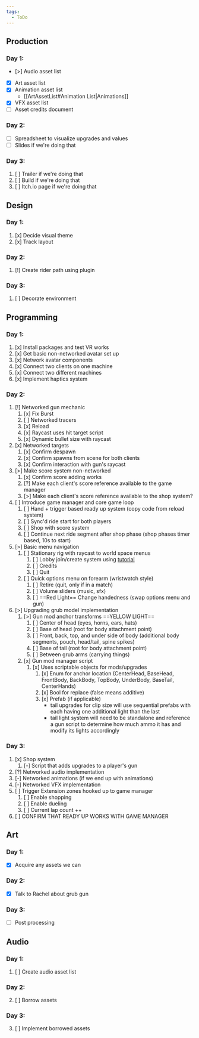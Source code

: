 ```yaml
---
tags:
  - ToDo
---
```


## Production
### Day 1:
- [>] Audio asset list
- [x] Art asset list
- [x] Animation asset list 
	- [[ArtAssetList#Animation List|Animations]]
- [x] VFX asset list
- [ ] Asset credits document
### Day 2:
- [ ] Spreadsheet to visualize upgrades and values
- [ ] Slides if we're doing that
### Day 3:
1. [ ] Trailer if we're doing that
2. [ ] Build if we're doing that
3. [ ] Itch.io page if we're doing that
## Design
### Day 1:
1. [x] Decide visual theme
2. [x] Track layout
### Day 2:
1. [!] Create rider path using plugin
### Day 3:
1. [ ] Decorate environment
## Programming
### Day 1:
1. [x] Install packages and test VR works
2. [x] Get basic non-networked avatar set up
3. [x] Network avatar components
4. [x] Connect two clients on one machine
5. [x] Connect two different machines
6. [x] Implement haptics system
### Day 2:
1. [!] Networked gun mechanic
	1. [x] Fix Burst
	2. [ ] Networked tracers
	3. [x] Reload
	4. [x] Raycast uses hit target script
	5. [x] Dynamic bullet size with raycast
2. [x] Networked targets
	1. [x] Confirm despawn
	2. [x] Confirm spawns from scene for both clients
	3. [x] Confirm interaction with gun's raycast
3. [>] Make score system non-networked
	1. [x] Confirm score adding works
	2. [?] Make each client's score reference available to the game manager
	3. [>] Make each client's score reference available to the shop system?
4. [ ] Introduce game manager and core game loop
	1. [ ] Hand + trigger based ready up system (copy code from reload system)
	2. [ ] Sync'd ride start for both players
	3. [ ] Shop with score system
	4. [ ] Continue next ride segment after shop phase (shop phases timer based, 10s to start)
5. [>] Basic menu navigation
	1. [ ] Stationary rig with raycast to world space menus
		1. [ ] Lobby join/create system using [tutorial](https://youtu.be/Pry4grExYQQ?si=HFvAJGPH2Xi1Q8EB)
		2. [ ] Credits
		3. [ ] Quit
	2. [ ] Quick options menu on forearm (wristwatch style)
		1. [ ] Retire (quit, only if in a match)
		2. [ ] Volume sliders (music, sfx)
		3. [ ] ==Red Light== Change handedness (swap options menu and gun)
2. [>] Upgrading grub model implementation
	1. [>] Gun mod anchor transforms ==YELLOW LIGHT==
		1. [ ] Center of head (eyes, horns, ears, hats)
		2. [ ] Base of head (root for body attachment point)
		3. [ ] Front, back, top, and under side of body (additional body segments, pouch, head/tail, spine spikes)
		4. [ ] Base of tail (root for body attachment point)
		5. [ ] Between grub arms (carrying things)
	3. [x] Gun mod manager script
		1. [x] Uses scriptable objects for mods/upgrades
			1. [x] Enum for anchor location (CenterHead, BaseHead, FrontBody, BackBody, TopBody, UnderBody, BaseTail, CenterHands)
			2. [x] Bool for replace (false means additive)
			3. [x] Prefab (if applicable) 
				- tail upgrades for clip size will use sequential prefabs with each having one additional light than the last
				- tail light system will need to be standalone and reference a gun script to determine how much ammo it has and modify its lights accordingly
### Day 3:
1. [x] Shop system
	1. [-] Script that adds upgrades to a player's gun
2. [?] Networked audio implementation
3. [-] Networked animations (if we end up with animations)
4. [-] Networked VFX implementation
5. [ ] Trigger Extension zones hooked up to game manager
	1. [ ] Enable shopping
	2. [ ] Enable dueling
	3. [ ] Current lap count ++
6. [ ] CONFIRM THAT READY UP WORKS WITH GAME MANAGER
## Art
### Day 1:
- [x] Acquire any assets we can
### Day 2: 
- [x] Talk to Rachel about grub gun
### Day 3:
- [ ] Post processing
## Audio
### Day 1:
1. [ ] Create audio asset list
### Day 2:
2. [ ] Borrow assets
### Day 3:
3. [ ] Implement borrowed assets